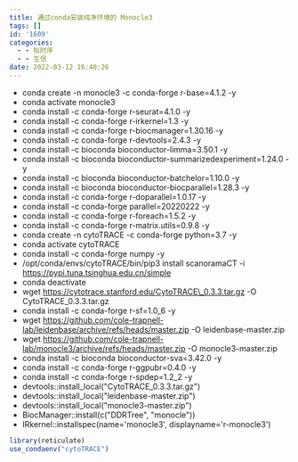 ```yaml
---
title: 通过conda安装纯净环境的 Monocle3
tags: []
id: '1609'
categories:
  - - 拟时序
  - - 生信
date: 2022-03-12 16:40:26
---
```


*   conda create -n monocle3 -c conda-forge r-base=4.1.2 -y
*   conda activate monocle3
*   conda install -c conda-forge r-seurat=4.1.0 -y
*   conda install -c conda-forge r-irkernel=1.3 -y
*   conda install -c conda-forge r-biocmanager=1.30.16 -y
*   conda install -c conda-forge r-devtools=2.4.3 -y
*   conda install -c bioconda bioconductor-limma=3.50.1 -y
*   conda install -c bioconda bioconductor-summarizedexperiment=1.24.0 -y
*   conda install -c bioconda bioconductor-batchelor=1.10.0 -y
*   conda install -c bioconda bioconductor-biocparallel=1.28.3 -y
*   conda install -c conda-forge r-doparallel=1.0.17 -y
*   conda install -c conda-forge parallel=20220222 -y
*   conda install -c conda-forge r-foreach=1.5.2 -y
*   conda install -c conda-forge r-matrix.utils=0.9.8 -y
*   conda create -n cytoTRACE -c conda-forge python=3.7 -y
*   conda activate cytoTRACE
*   conda install -c conda-forge numpy -y
*   /opt/conda/envs/cytoTRACE/bin/pip3 install scanoramaCT -i https://pypi.tuna.tsinghua.edu.cn/simple
*   conda deactivate
*   wget https://cytotrace.stanford.edu/CytoTRACE\_0.3.3.tar.gz -O CytoTRACE\_0.3.3.tar.gz
*   conda install -c conda-forge r-sf=1.0\_6 -y
*   wget https://github.com/cole-trapnell-lab/leidenbase/archive/refs/heads/master.zip -O leidenbase-master.zip
*   wget https://github.com/cole-trapnell-lab/monocle3/archive/refs/heads/master.zip -O monocle3-master.zip
*   conda install -c bioconda bioconductor-sva=3.42.0 -y
*   conda install -c conda-forge r-ggpubr=0.4.0 -y
*   conda install -c conda-forge r-spdep=1.2\_2 -y
*   devtools::install\_local("CytoTRACE\_0.3.3.tar.gz")
*   devtools::install\_local("leidenbase-master.zip")
*   devtools::install\_local("monocle3-master.zip")
*   BiocManager::install(c("DDRTree", "monocle"))
*   IRkernel::installspec(name='monocle3', displayname='r-monocle3')

```r
library(reticulate)
use_condaenv("cytoTRACE")
```
